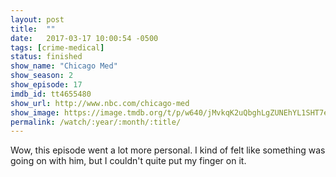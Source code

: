 ```yaml
---
layout: post
title:  ""
date:   2017-03-17 10:00:54 -0500
tags: [crime-medical]
status: finished
show_name: "Chicago Med"
show_season: 2
show_episode: 17
imdb_id: tt4655480
show_url: http://www.nbc.com/chicago-med
show_image: https://image.tmdb.org/t/p/w640/jMvkqK2uQbghLgZUNEhYL1SHT7e.jpg
permalink: /watch/:year/:month/:title/
---
```

Wow, this episode went a lot more personal. I kind of felt like something was going on with him, but I couldn't quite put my finger on it.